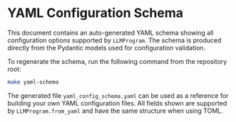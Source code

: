 # YAML Configuration Schema

This document contains an auto-generated YAML schema showing all configuration options
supported by `LLMProgram`. The schema is produced directly from the Pydantic models
used for configuration validation.

To regenerate the schema, run the following command from the repository root:

```bash
make yaml-schema
```

The generated file `yaml_config_schema.yaml` can be used as a reference for
building your own YAML configuration files. All fields shown are supported by
`LLMProgram.from_yaml` and have the same structure when using TOML.
